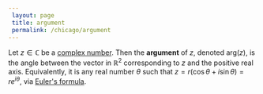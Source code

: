 ```yaml
---
 layout: page
 title: argument
 permalink: /chicago/argument
---
```

Let $z\in \mathbb C$ be a [complex number](https://defsmath.github.io/DefsMath/complex_numbers). Then the **argument** of $z$, denoted $\text{arg}(z)$, is the angle between the vector in $\mathbb R^2$ corresponding to $z$ and the positive real axis. Equivalently, it is any real number $\theta$ such that $z= r(\cos\theta+i\sin\theta) = re^{i\theta}$, via [Euler's formula](https://defsmath.github.io/DefsMath/Euler's_formula).